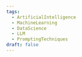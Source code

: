 ```yaml
---
tags:
  - ArtificialIntelligence
  - MachineLearning
  - DataScience
  - LLM
  - PromptingTechniques
draft: false
---
```

